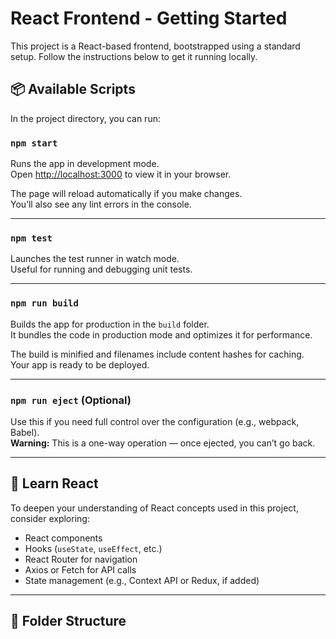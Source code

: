 # React Frontend - Getting Started

This project is a React-based frontend, bootstrapped using a standard setup. Follow the instructions below to get it running locally.

## 📦 Available Scripts

In the project directory, you can run:

### `npm start`

Runs the app in development mode.  
Open [http://localhost:3000](http://localhost:3000) to view it in your browser.

The page will reload automatically if you make changes.  
You’ll also see any lint errors in the console.

---

### `npm test`

Launches the test runner in watch mode.  
Useful for running and debugging unit tests.

---

### `npm run build`

Builds the app for production in the `build` folder.  
It bundles the code in production mode and optimizes it for performance.

The build is minified and filenames include content hashes for caching.  
Your app is ready to be deployed.

---

### `npm run eject` (Optional)

Use this if you need full control over the configuration (e.g., webpack, Babel).  
**Warning:** This is a one-way operation — once ejected, you can’t go back.

---

## 🧪 Learn React

To deepen your understanding of React concepts used in this project, consider exploring:

- React components
- Hooks (`useState`, `useEffect`, etc.)
- React Router for navigation
- Axios or Fetch for API calls
- State management (e.g., Context API or Redux, if added)

---

## 📁 Folder Structure

